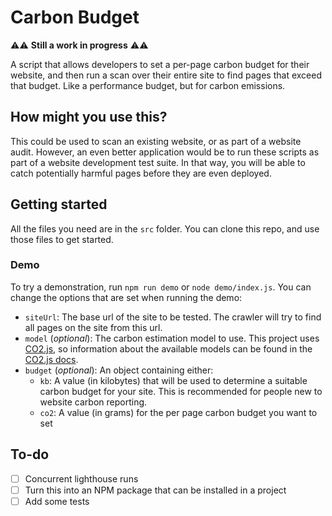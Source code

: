 # Carbon Budget

⚠️⚠️ **Still a work in progress** ⚠️⚠️

A script that allows developers to set a per-page carbon budget for their website, and then run a scan over their entire site to find pages that exceed that budget. Like a performance budget, but for carbon emissions.

## How might you use this?

This could be used to scan an existing website, or as part of a website audit. However, an even better application would be to run these scripts as part of a website development test suite. In that way, you will be able to catch potentially harmful pages before they are even deployed.

## Getting started

All the files you need are in the `src` folder. You can clone this repo, and use those files to get started.

### Demo

To try a demonstration, run `npm run demo` or `node demo/index.js`.
You can change the options that are set when running the demo:

- `siteUrl`: The base url of the site to be tested. The crawler will try to find all pages on the site from this url.
- `model` (_optional_): The carbon estimation model to use. This project uses [CO2.js](https://github.com/thegreenwebfoundation/co2.js), so information about the available models can be found in the [CO2.js docs](https://developers.thegreenwebfoundation.org/co2js/models/).
- `budget` (_optional_): An object containing either:
  - `kb`: A value (in kilobytes) that will be used to determine a suitable carbon budget for your site. This is recommended for people new to website carbon reporting.
  - `co2`: A value (in grams) for the per page carbon budget you want to set

## To-do

- [ ] Concurrent lighthouse runs
- [ ] Turn this into an NPM package that can be installed in a project
- [ ] Add some tests
